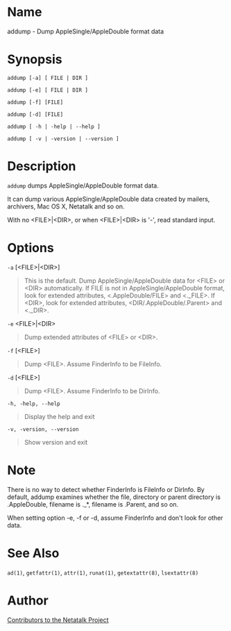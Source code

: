 # Name

addump - Dump AppleSingle/AppleDouble format data

# Synopsis

`addump [-a] [ FILE | DIR ]`

`addump [-e] [ FILE | DIR ]`

`addump [-f] [FILE]`

`addump [-d] [FILE]`

`addump [ -h | -help | --help ]`

`addump [ -v | -version | --version ]`

# Description

`addump` dumps AppleSingle/AppleDouble format data.

It can dump various AppleSingle/AppleDouble data created by mailers,
archivers, Mac OS X, Netatalk and so on.

With no <FILE\>|<DIR\>, or when <FILE\>|<DIR\> is '-', read standard
input.

# Options

`-a` \[<FILE\>|<DIR\>\]

> This is the default. Dump AppleSingle/AppleDouble data for <FILE\> or
<DIR\> automatically. If FILE is not in AppleSingle/AppleDouble format,
look for extended attributes, <.AppleDouble/FILE\> and <.\_FILE\>. If
<DIR\>, look for extended attributes, <DIR/.AppleDouble/.Parent\> and
<.\_DIR\>.

`-e` <FILE\>|<DIR\>

> Dump extended attributes of <FILE\> or <DIR\>.

`-f` \[<FILE\>\]

> Dump <FILE\>. Assume FinderInfo to be FileInfo.

`-d` \[<FILE\>\]

> Dump <FILE\>. Assume FinderInfo to be DirInfo.

`-h, -help, --help`

> Display the help and exit

`-v, -version, --version`

> Show version and exit

# Note

There is no way to detect whether FinderInfo is FileInfo or DirInfo. By
default, addump examines whether the file, directory or parent directory
is .AppleDouble, filename is .\_\*, filename is .Parent, and so on.

When setting option -e, -f or -d, assume FinderInfo and don't look for
other data.

# See Also

`ad(1)`, `getfattr(1)`, `attr(1)`, `runat(1)`, `getextattr(8)`,
`lsextattr(8)`

# Author

[Contributors to the Netatalk Project](https://netatalk.io/contributors)
